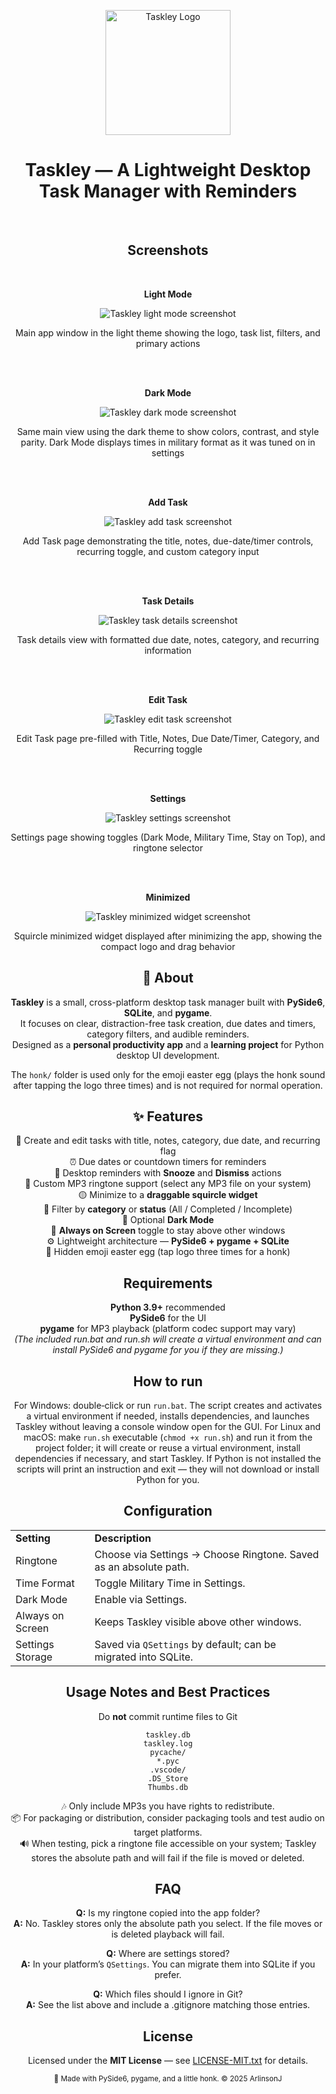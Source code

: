 <p align="center">
  <img width="200" alt="Taskley Logo" src="https://github.com/ArlinsonJ/Taskley/blob/63871331f0b31d50eaf2876d4200726179c5f537/Images/taskley-logo.png">
</p>

<h1 align="center"><strong>Taskley</strong> — A Lightweight Desktop Task Manager with Reminders</h1>

<br>

<h2 align="center">Screenshots</h2>

<br>

<div align="center">
  <p align="center"><strong>Light Mode</strong></p>
  <p align="center">
    <img alt="Taskley light mode screenshot" src="https://github.com/ArlinsonJ/Taskley/blob/e67439cc60936ea0b19fdbf790d047eb911eace5/Images/light-mode.png">
  </p>
  <p align="center">Main app window in the light theme showing the logo, task list, filters, and primary actions</p>
</div>

<br><br>

<div align="center">
  <p align="center"><strong>Dark Mode</strong></p>
  <p align="center">
    <img alt="Taskley dark mode screenshot" src="https://github.com/ArlinsonJ/Taskley/blob/e67439cc60936ea0b19fdbf790d047eb911eace5/Images/dark-mode.png">
  </p>
  <p align="center">Same main view using the dark theme to show colors, contrast, and style parity. Dark Mode displays times in military format as it was tuned on in settings</p>
</div>

<br><br>

<div align="center">
  <p align="center"><strong>Add Task</strong></p>
  <p align="center">
    <img alt="Taskley add task screenshot" src="https://github.com/ArlinsonJ/Taskley/blob/e67439cc60936ea0b19fdbf790d047eb911eace5/Images/add-task.png.png">
  </p>
  <p align="center">Add Task page demonstrating the title, notes, due-date/timer controls, recurring toggle, and custom category input</p>
</div>

<br><br>

<div align="center">
  <p align="center"><strong>Task Details</strong></p>
  <p align="center">
    <img alt="Taskley task details screenshot" src="https://github.com/ArlinsonJ/Taskley/blob/78da200f799ed922944aad9637710c938e9b4e22/Images/task-details.png">
  </p>
  <p align="center">Task details view with formatted due date, notes, category, and recurring information</p>
</div>

<br><br>

<div align="center">
  <p align="center"><strong>Edit Task</strong></p>
  <p align="center">
    <img alt="Taskley edit task screenshot" src="https://github.com/ArlinsonJ/Taskley/blob/e67439cc60936ea0b19fdbf790d047eb911eace5/Images/edit-task.png">
  </p>
  <p align="center">Edit Task page pre-filled with Title, Notes, Due Date/Timer, Category, and Recurring toggle</p>
</div>

<br><br>

<div align="center">
  <p align="center"><strong>Settings</strong></p>
  <p align="center">
    <img alt="Taskley settings screenshot" src="https://github.com/ArlinsonJ/Taskley/blob/e67439cc60936ea0b19fdbf790d047eb911eace5/Images/settings.png">
  </p>
  <p align="center">Settings page showing toggles (Dark Mode, Military Time, Stay on Top), and ringtone selector</p>
</div>

<br><br>

<div align="center">
  <p align="center"><strong>Minimized</strong></p>
  <p align="center">
    <img alt="Taskley minimized widget screenshot" src="https://github.com/ArlinsonJ/Taskley/blob/e67439cc60936ea0b19fdbf790d047eb911eace5/Images/minimized.png">
  </p>
  <p align="center">Squircle minimized widget displayed after minimizing the app, showing the compact logo and drag behavior</p>
</div>

<h2 align="center">📝 About</h2>

<p align="center"> <strong>Taskley</strong> is a small, cross-platform desktop task manager built with <strong>PySide6</strong>, <strong>SQLite</strong>, and <strong>pygame</strong>.<br> It focuses on clear, distraction-free task creation, due dates and timers, category filters, and audible reminders.<br> Designed as a <strong>personal productivity app</strong> and a <strong>learning project</strong> for Python desktop UI development. </p>

<p align="center"> The <code>honk/</code> folder is used only for the emoji easter egg (plays the honk sound after tapping the logo three times) and is not required for normal operation. </p>

<h2 align="center">✨ Features</h2>

<p align="center"> 🧾 Create and edit tasks with title, notes, category, due date, and recurring flag<br> ⏰ Due dates or countdown timers for reminders<br> 🔔 Desktop reminders with <strong>Snooze</strong> and <strong>Dismiss</strong> actions<br> 🎵 Custom MP3 ringtone support (select any MP3 file on your system)<br> 🟡 Minimize to a <strong>draggable squircle widget</strong><br> 📁 Filter by <strong>category</strong> or <strong>status</strong> (All / Completed / Incomplete)<br> 🌙 Optional <strong>Dark Mode</strong><br> 📌 <strong>Always on Screen</strong> toggle to stay above other windows<br> ⚙️ Lightweight architecture — <strong>PySide6 + pygame + SQLite</strong><br> 🐣 Hidden emoji easter egg (tap logo three times for a honk) </p>

<h2 align="center">Requirements</h2>

<p align="center"> <strong>Python 3.9+</strong> recommended<br> <strong>PySide6</strong> for the UI<br> <strong>pygame</strong> for MP3 playback (platform codec support may vary)<br>
<em>(The included run.bat and run.sh will create a virtual environment and can install PySide6 and pygame for you if they are missing.)</em>
</p>

<h2 align="center">How to run</h2>

<p align="center">For Windows: double‑click or run <code>run.bat</code>. The script creates and activates a virtual environment if needed, installs dependencies, and launches Taskley without leaving a console window open for the GUI. For Linux and macOS: make <code>run.sh</code> executable (<code>chmod +x run.sh</code>) and run it from the project folder; it will create or reuse a virtual environment, install dependencies if necessary, and start Taskley. If Python is not installed the scripts will print an instruction and exit — they will not download or install Python for you.</p>

<h2 align="center">Configuration</h2>

<p align="center"> <table align="center"> <tr><td><strong>Setting</strong></td><td><strong>Description</strong></td></tr> <tr><td>Ringtone</td><td>Choose via Settings → Choose Ringtone. Saved as an absolute path.</td></tr> <tr><td>Time Format</td><td>Toggle Military Time in Settings.</td></tr> <tr><td>Dark Mode</td><td>Enable via Settings.</td></tr> <tr><td>Always on Screen</td><td>Keeps Taskley visible above other windows.</td></tr> <tr><td>Settings Storage</td><td>Saved via <code>QSettings</code> by default; can be migrated into SQLite.</td></tr> </table> </p>

<h2 align="center">Usage Notes and Best Practices</h2>

<p align="center"> Do <strong>not</strong> commit runtime files to Git </p>

<p align="center"> <code>taskley.db</code><br> <code>taskley.log</code><br> <code>pycache/</code><br> <code>*.pyc</code><br> <code>.vscode/</code><br> <code>.DS_Store</code><br> <code>Thumbs.db</code> </p>

<p align="center"> 🎶 Only include MP3s you have rights to redistribute.<br> 📦 For packaging or distribution, consider packaging tools and test audio on target platforms.<br> 🔊 When testing, pick a ringtone file accessible on your system; Taskley stores the absolute path and will fail if the file is moved or deleted. </p>

<h2 align="center">FAQ</h2>

<p align="center"> <strong>Q:</strong> Is my ringtone copied into the app folder?<br> <strong>A:</strong> No. Taskley stores only the absolute path you select. If the file moves or is deleted playback will fail. </p>

<p align="center"> <strong>Q:</strong> Where are settings stored?<br> <strong>A:</strong> In your platform’s <code>QSettings</code>. You can migrate them into SQLite if you prefer. </p>

<p align="center"> <strong>Q:</strong> Which files should I ignore in Git?<br> <strong>A:</strong> See the list above and include a .gitignore matching those entries. </p>

<h2 align="center">License</h2>

<p align="center"> Licensed under the <strong>MIT License</strong> — see <a href="LICENSE-MIT.txt">LICENSE-MIT.txt</a> for details. </p>

<p align="center"><sub>💛 Made with PySide6, pygame, and a little honk. © 2025 ArlinsonJ</sub></p>
